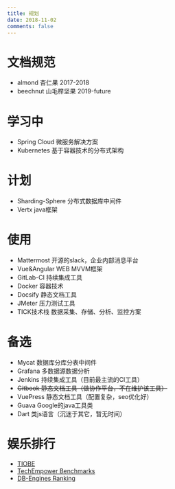 ```yaml
---
title: 规划
date: 2018-11-02
comments: false
---
```


# 文档规范
- almond 杏仁果 2017-2018
- beechnut 山毛榉坚果 2019-future

# 学习中
- Spring Cloud 微服务解决方案
- Kubernetes 基于容器技术的分布式架构

# 计划
- Sharding-Sphere 分布式数据库中间件
- Vertx java框架

<!-- more -->

# 使用
- Mattermost 开源的slack，企业内部消息平台
- Vue&Angular WEB MVVM框架
- GitLab-CI 持续集成工具
- Docker 容器技术
- Docsify 静态文档工具
- JMeter 压力测试工具
- TICK技术栈 数据采集、存储、分析、监控方案

# 备选
- Mycat 数据库分库分表中间件
- Grafana 多数据源数据分析
- Jenkins 持续集成工具（目前最主流的CI工具）
- ~~Gitbook 静态文档工具（做协作平台，不在维护该工具）~~
- VuePress 静态文档工具（配置复杂，seo优化好）
- Guava Google的java工具类
- Dart 类js语言（沉迷于其它，暂无时间）

# 娱乐排行
- [TIOBE](https://www.tiobe.com/tiobe-index/)
- [TechEmpower Benchmarks](https://www.techempower.com/benchmarks/)
- [DB-Engines Ranking](https://db-engines.com/en/ranking)

